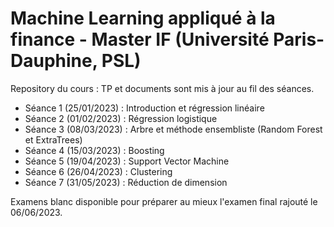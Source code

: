 # Machine Learning appliqué à la finance - Master IF (Université Paris-Dauphine, PSL)

Repository du cours : TP et documents sont mis à jour au fil des séances.
* Séance 1 (25/01/2023) : Introduction et régression linéaire
* Séance 2 (01/02/2023) : Régression logistique
* Séance 3 (08/03/2023) : Arbre et méthode ensembliste (Random Forest et ExtraTrees)
* Séance 4 (15/03/2023) : Boosting
* Séance 5 (19/04/2023) : Support Vector Machine
* Séance 6 (26/04/2023) : Clustering
* Séance 7 (31/05/2023) : Réduction de dimension

Examens blanc disponible pour préparer au mieux l'examen final rajouté le 06/06/2023.
